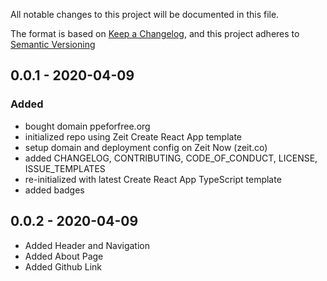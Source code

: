 All notable changes to this project will be documented in this file.

The format is based on [Keep a Changelog](https://keepachangelog.com/en/1.0.0/),
and this project adheres to [Semantic Versioning](https://semver.org/spec/v2.0.0.html)

## 0.0.1 - 2020-04-09

### Added

- bought domain ppeforfree.org
- initialized repo using Zeit Create React App template
- setup domain and deployment config on Zeit Now (zeit.co)
- added CHANGELOG, CONTRIBUTING, CODE_OF_CONDUCT, LICENSE, ISSUE_TEMPLATES
- re-initialized with latest Create React App TypeScript template
- added badges

## 0.0.2 - 2020-04-09

- Added Header and Navigation
- Added About Page
- Added Github Link
